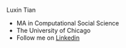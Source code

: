 Luxin Tian

- MA in Computational Social Science 
- The University of Chicago
- Follow me on [Linkedin](https://linkedin.com/in/lucientian)
